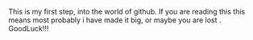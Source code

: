 This is my first step, into the world of github. If you are reading this this means most probably i have made it big, or maybe you are lost . GoodLuck!!! 

